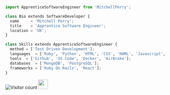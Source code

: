 ```python

import ApprenticeSoftwareEngineer from 'MitchellPerry';

class Bio extends SoftwareDeveloper {
  name     = 'Mitchell Perry';
  title    = 'Apprentice Software Engineer';
  location = 'UK';
}

class Skills extends ApprenticeSoftwareEngineer {
  method = ['Test Driven Development'];
  languages  = ['Ruby', 'Python', 'HTML', 'CSS', 'HAML', 'Javascript', 'MQL5'];
  tools  = ['Github', 'VS Code', 'Docker', 'AirBrake'];
  databases  = ['MongoDB', 'PostgreSQL'];
  frameworks = ['Ruby On Rails', 'React'];
}

```


![Visitor count](https://visitor-badge.laobi.icu/badge?page_id=MPerry-SB)   <img src="https://media.giphy.com/media/dxn6fRlTIShoeBr69N/giphy.gif" width="30">
